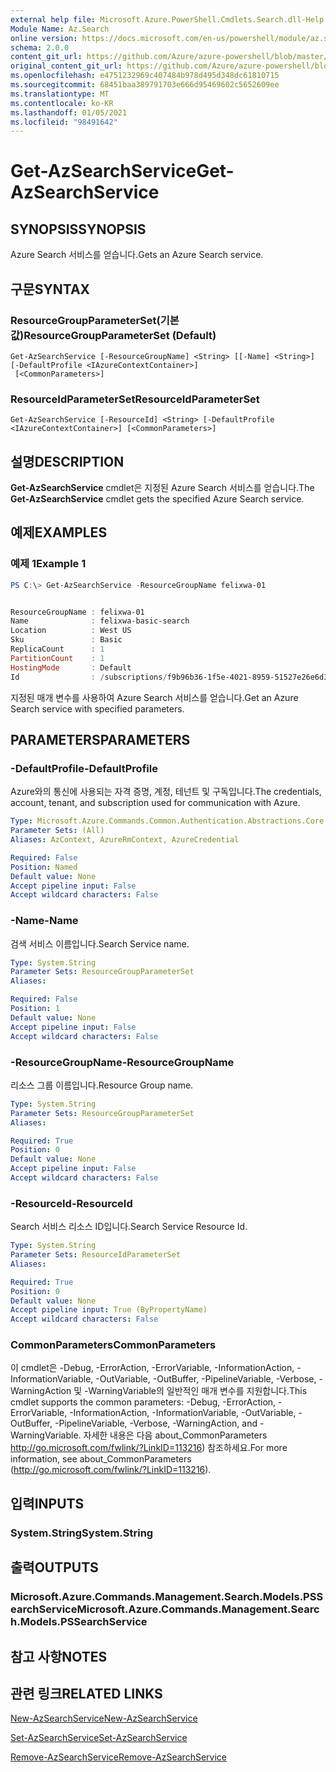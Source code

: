 ```yaml
---
external help file: Microsoft.Azure.PowerShell.Cmdlets.Search.dll-Help.xml
Module Name: Az.Search
online version: https://docs.microsoft.com/en-us/powershell/module/az.search/get-azsearchservice
schema: 2.0.0
content_git_url: https://github.com/Azure/azure-powershell/blob/master/src/Search/Search/help/Get-AzSearchService.md
original_content_git_url: https://github.com/Azure/azure-powershell/blob/master/src/Search/Search/help/Get-AzSearchService.md
ms.openlocfilehash: e4751232969c407484b978d495d348dc61810715
ms.sourcegitcommit: 68451baa389791703e666d95469602c5652609ee
ms.translationtype: MT
ms.contentlocale: ko-KR
ms.lasthandoff: 01/05/2021
ms.locfileid: "98491642"
---
```

# <span data-ttu-id="7bf55-101">Get-AzSearchService</span><span class="sxs-lookup"><span data-stu-id="7bf55-101">Get-AzSearchService</span></span>

## <span data-ttu-id="7bf55-102">SYNOPSIS</span><span class="sxs-lookup"><span data-stu-id="7bf55-102">SYNOPSIS</span></span>
<span data-ttu-id="7bf55-103">Azure Search 서비스를 얻습니다.</span><span class="sxs-lookup"><span data-stu-id="7bf55-103">Gets an Azure Search service.</span></span>

## <span data-ttu-id="7bf55-104">구문</span><span class="sxs-lookup"><span data-stu-id="7bf55-104">SYNTAX</span></span>

### <span data-ttu-id="7bf55-105">ResourceGroupParameterSet(기본값)</span><span class="sxs-lookup"><span data-stu-id="7bf55-105">ResourceGroupParameterSet (Default)</span></span>
```
Get-AzSearchService [-ResourceGroupName] <String> [[-Name] <String>] [-DefaultProfile <IAzureContextContainer>]
 [<CommonParameters>]
```

### <span data-ttu-id="7bf55-106">ResourceIdParameterSet</span><span class="sxs-lookup"><span data-stu-id="7bf55-106">ResourceIdParameterSet</span></span>
```
Get-AzSearchService [-ResourceId] <String> [-DefaultProfile <IAzureContextContainer>] [<CommonParameters>]
```

## <span data-ttu-id="7bf55-107">설명</span><span class="sxs-lookup"><span data-stu-id="7bf55-107">DESCRIPTION</span></span>
<span data-ttu-id="7bf55-108">**Get-AzSearchService** cmdlet은 지정된 Azure Search 서비스를 얻습니다.</span><span class="sxs-lookup"><span data-stu-id="7bf55-108">The **Get-AzSearchService** cmdlet gets the specified Azure Search service.</span></span>

## <span data-ttu-id="7bf55-109">예제</span><span class="sxs-lookup"><span data-stu-id="7bf55-109">EXAMPLES</span></span>

### <span data-ttu-id="7bf55-110">예제 1</span><span class="sxs-lookup"><span data-stu-id="7bf55-110">Example 1</span></span>
```powershell
PS C:\> Get-AzSearchService -ResourceGroupName felixwa-01


ResourceGroupName : felixwa-01
Name              : felixwa-basic-search
Location          : West US
Sku               : Basic
ReplicaCount      : 1
PartitionCount    : 1
HostingMode       : Default
Id                : /subscriptions/f9b96b36-1f5e-4021-8959-51527e26e6d3/resourceGroups/felixwa-01/providers/Microsoft.Search/searchServices/felixwa-basic-search
```

<span data-ttu-id="7bf55-111">지정된 매개 변수를 사용하여 Azure Search 서비스를 얻습니다.</span><span class="sxs-lookup"><span data-stu-id="7bf55-111">Get an Azure Search service with specified parameters.</span></span>

## <span data-ttu-id="7bf55-112">PARAMETERS</span><span class="sxs-lookup"><span data-stu-id="7bf55-112">PARAMETERS</span></span>

### <span data-ttu-id="7bf55-113">-DefaultProfile</span><span class="sxs-lookup"><span data-stu-id="7bf55-113">-DefaultProfile</span></span>
<span data-ttu-id="7bf55-114">Azure와의 통신에 사용되는 자격 증명, 계정, 테넌트 및 구독입니다.</span><span class="sxs-lookup"><span data-stu-id="7bf55-114">The credentials, account, tenant, and subscription used for communication with Azure.</span></span>

```yaml
Type: Microsoft.Azure.Commands.Common.Authentication.Abstractions.Core.IAzureContextContainer
Parameter Sets: (All)
Aliases: AzContext, AzureRmContext, AzureCredential

Required: False
Position: Named
Default value: None
Accept pipeline input: False
Accept wildcard characters: False
```

### <span data-ttu-id="7bf55-115">-Name</span><span class="sxs-lookup"><span data-stu-id="7bf55-115">-Name</span></span>
<span data-ttu-id="7bf55-116">검색 서비스 이름입니다.</span><span class="sxs-lookup"><span data-stu-id="7bf55-116">Search Service name.</span></span>

```yaml
Type: System.String
Parameter Sets: ResourceGroupParameterSet
Aliases:

Required: False
Position: 1
Default value: None
Accept pipeline input: False
Accept wildcard characters: False
```

### <span data-ttu-id="7bf55-117">-ResourceGroupName</span><span class="sxs-lookup"><span data-stu-id="7bf55-117">-ResourceGroupName</span></span>
<span data-ttu-id="7bf55-118">리소스 그룹 이름입니다.</span><span class="sxs-lookup"><span data-stu-id="7bf55-118">Resource Group name.</span></span>

```yaml
Type: System.String
Parameter Sets: ResourceGroupParameterSet
Aliases:

Required: True
Position: 0
Default value: None
Accept pipeline input: False
Accept wildcard characters: False
```

### <span data-ttu-id="7bf55-119">-ResourceId</span><span class="sxs-lookup"><span data-stu-id="7bf55-119">-ResourceId</span></span>
<span data-ttu-id="7bf55-120">Search 서비스 리소스 ID입니다.</span><span class="sxs-lookup"><span data-stu-id="7bf55-120">Search Service Resource Id.</span></span>

```yaml
Type: System.String
Parameter Sets: ResourceIdParameterSet
Aliases:

Required: True
Position: 0
Default value: None
Accept pipeline input: True (ByPropertyName)
Accept wildcard characters: False
```

### <span data-ttu-id="7bf55-121">CommonParameters</span><span class="sxs-lookup"><span data-stu-id="7bf55-121">CommonParameters</span></span>
<span data-ttu-id="7bf55-122">이 cmdlet은 -Debug, -ErrorAction, -ErrorVariable, -InformationAction, -InformationVariable, -OutVariable, -OutBuffer, -PipelineVariable, -Verbose, -WarningAction 및 -WarningVariable의 일반적인 매개 변수를 지원합니다.</span><span class="sxs-lookup"><span data-stu-id="7bf55-122">This cmdlet supports the common parameters: -Debug, -ErrorAction, -ErrorVariable, -InformationAction, -InformationVariable, -OutVariable, -OutBuffer, -PipelineVariable, -Verbose, -WarningAction, and -WarningVariable.</span></span> <span data-ttu-id="7bf55-123">자세한 내용은 다음 about_CommonParameters http://go.microsoft.com/fwlink/?LinkID=113216) 참조하세요.</span><span class="sxs-lookup"><span data-stu-id="7bf55-123">For more information, see about_CommonParameters (http://go.microsoft.com/fwlink/?LinkID=113216).</span></span>

## <span data-ttu-id="7bf55-124">입력</span><span class="sxs-lookup"><span data-stu-id="7bf55-124">INPUTS</span></span>

### <span data-ttu-id="7bf55-125">System.String</span><span class="sxs-lookup"><span data-stu-id="7bf55-125">System.String</span></span>

## <span data-ttu-id="7bf55-126">출력</span><span class="sxs-lookup"><span data-stu-id="7bf55-126">OUTPUTS</span></span>

### <span data-ttu-id="7bf55-127">Microsoft.Azure.Commands.Management.Search.Models.PSSearchService</span><span class="sxs-lookup"><span data-stu-id="7bf55-127">Microsoft.Azure.Commands.Management.Search.Models.PSSearchService</span></span>

## <span data-ttu-id="7bf55-128">참고 사항</span><span class="sxs-lookup"><span data-stu-id="7bf55-128">NOTES</span></span>

## <span data-ttu-id="7bf55-129">관련 링크</span><span class="sxs-lookup"><span data-stu-id="7bf55-129">RELATED LINKS</span></span>

[<span data-ttu-id="7bf55-130">New-AzSearchService</span><span class="sxs-lookup"><span data-stu-id="7bf55-130">New-AzSearchService</span></span>](./New-AzSearchService.md)

[<span data-ttu-id="7bf55-131">Set-AzSearchService</span><span class="sxs-lookup"><span data-stu-id="7bf55-131">Set-AzSearchService</span></span>](./Set-AzSearchService.md)

[<span data-ttu-id="7bf55-132">Remove-AzSearchService</span><span class="sxs-lookup"><span data-stu-id="7bf55-132">Remove-AzSearchService</span></span>](./Remove-AzSearchService.md)